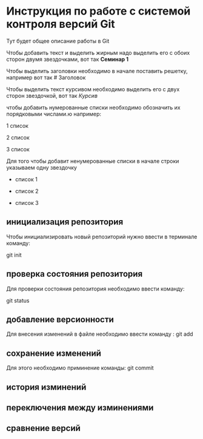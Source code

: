 # Инструкция по работе с системой контроля версий Git

Тут будет общее описание работы в Git

Чтобы добавить текст и выделить жирным надо выделить его с обоих сторон двумя звездочками, вот так **Семинар 1**

Чтобы выделить заголовки необходимо в начале поставить решетку, например вот так # Заголовок

Чтобы выделить текст курсивом необходимо выделить его с двух сторон звездочкой, вот так *Курсив*

чтобы добавить нумерованные списки необходимо обозначить их порядковыми числами.ю например:

1 список

2 список

3 список

Для того чтобы добавит ненумерованные списки в начале строки указываем одну звездочку

* список 1

* список 2

* список 3

## инициализация репозитория

Чтобы инициализировать новый репозиторий нужно ввести в терминале команду:

  git init

## проверка состояния репозитория

Для проверки состояния репозитория необходимо ввести команду:

git status

## добавление версионности

Для внесения изменений в файле необходимо ввести команду : git add

## сохранение изменений

Для этого необходимо приминение команды: git commit

## история изминений

## переключения между изминениями

## сравнение версий

##